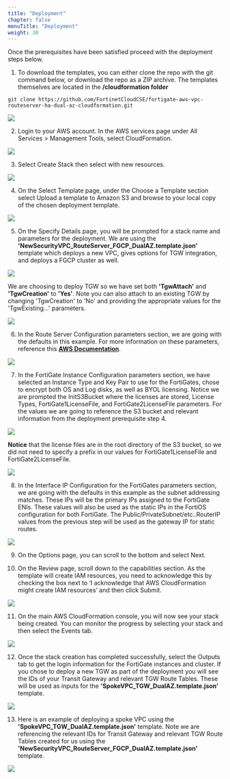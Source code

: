 ```yaml
---
title: "Deployment"
chapter: false
menuTitle: "Deployment"
weight: 30
---
```


Once the prerequisites have been satisfied proceed with the deployment steps below.

1.  To download the templates, you can either clone the repo with the git command below, or download the repo as a ZIP archive.  The templates themselves are located in the **/cloudformation folder**

```
git clone https://github.com/FortinetCloudCSE/fortigate-aws-vpc-routeserver-ha-dual-az-cloudformation.git
```

  ![](get1.png)

2.  Login to your AWS account.  In the AWS services page under All Services > Management Tools, select CloudFormation.

  ![](deploy2.png)

3.  Select Create Stack then select with new resources.

  ![](deploy3.png)

4.  On the Select Template page, under the Choose a Template section select Upload a template to Amazon S3 and browse to your local copy of the chosen deployment template.

  ![](deploy4.png)

5.  On the Specify Details page, you will be prompted for a stack name and parameters for the deployment.  We are using the **'NewSecurityVPC_RouteServer_FGCP_DualAZ.template.json'** template which deploys a new VPC, gives options for TGW integration, and deploys a FGCP cluster as well.

  ![](deploy5a.png)
	
  We are choosing to deploy TGW so we have set both **'TgwAttach'** and **'TgwCreation'** to **'Yes'**.  Note you can also attach to an existing TGW by changing 'TgwCreation' to 'No' and providing the appropriate values for the 'TgwExisting...' parameters.

  ![](deploy5b.png)

6.  In the Route Server Configuration parameters section, we are going with the defaults in this example. For more information on these parameters, reference this [**AWS Documentation**](https://docs.aws.amazon.com/vpc/latest/userguide/route-server-tutorial-create.html).

  ![](deploy6.png)

7.  In the FortiGate Instance Configuration parameters section, we have selected an Instance Type and Key Pair to use for the FortiGates, chose to encrypt both OS and Log disks, as well as BYOL licensing.  Notice we are prompted the InitS3Bucket where the licenses are stored, License Types, FortiGate1LicenseFile, and FortiGate2LicenseFile parameters.  For the values we are going to reference the S3 bucket and relevant information from the deployment prerequisite step 4.

  ![](deploy7a.png)
	
  **Notice** that the license files are in the root directory of the S3 bucket, so we did not need to specify a prefix in our values for FortiGate1LicenseFile and FortiGate2LicenseFile.
	
  ![](deploy7b.png)

8.  In the Interface IP Configuration for the FortiGates parameters section, we are going with the defaults in this example as the subnet addressing matches.  These IPs will be the primary IPs assigned to the FortiGate ENIs.  These values will also be used as the static IPs in the FortiOS configuration for both FortiGate.  The Public/PrivateSubnet/etc..RouterIP values from the previous step will be used as the gateway IP for static routes.

  ![](deploy8.png)

9.  On the Options page, you can scroll to the bottom and select Next.

10.  On the Review page, scroll down to the capabilities section.  As the template will create IAM resources, you need to acknowledge this by checking the box next to ‘I acknowledge that AWS CloudFormation might create IAM resources’ and then click Submit.

  ![](deploy10.png)

11.  On the main AWS CloudFormation console, you will now see your stack being created.  You can monitor the progress by selecting your stack and then select the Events tab.

  ![](deploy11.png)

12.  Once the stack creation has completed successfully, select the Outputs tab to get the login information for the FortiGate instances and cluster.  If you chose to deploy a new TGW as part of the deployment you will see the IDs of your Transit Gateway and relevant TGW Route Tables.  These will be used as inputs for the **'SpokeVPC_TGW_DualAZ.template.json'** template.

  ![](deploy12.png)

13.  Here is an example of deploying a spoke VPC using the **'SpokeVPC_TGW_DualAZ.template.json'** template.  Note we are referencing the relevant IDs for Transit Gateway and relevant TGW Route Tables created for us using the **'NewSecurityVPC_RouteServer_FGCP_DualAZ.template.json'** template.

  ![](deploy13.png)
